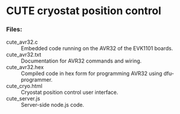 # CUTE cryostat position control

### Files:

<dl>
  <dt>cute_avr32.c</dt>
  <dd>Embedded code running on the AVR32 of the EVK1101 boards.</dd>

  <dt>cute_avr32.txt</dt>
  <dd>Documentation for AVR32 commands and wiring.</dd>

  <dt>cute_avr32.hex</dt>
  <dd>Compiled code in hex form for programming AVR32 using dfu-programmer.</dd>

  <dt>cute_cryo.html</dt>
  <dd>Cryostat position control user interface.</dd>

  <dt>cute_server.js</dt>
  <dd>Server-side node.js code.</dd>

</dl>
